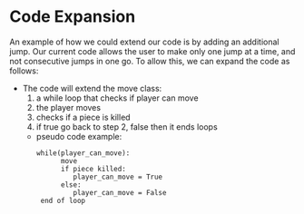 # **Code Expansion**

An example of how we could extend our code is by adding an additional jump. Our current code allows the user to make only one jump at a time, and not consecutive jumps in one go. To allow this, we can expand the code as follows:
- The code will extend the move class:
   1. a while loop that checks if player can move
   2. the player moves
   3. checks if a piece is killed
   4. if true go back to step 2, false then it ends loops
   - pseudo code example:
     ```
     while(player_can_move):
           move
           if piece killed:
              player_can_move = True
           else:
              player_can_move = False
      end of loop
      ```
